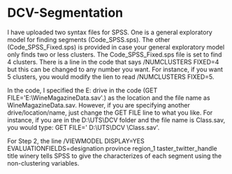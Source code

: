 # DCV-Segmentation

I have uploaded two syntax files for SPSS.  One is a general exploratory model for finding segments (Code_SPSS.sps).  The other (Code_SPSS_Fixed.sps) is provided in case your general exploratory model only finds two or less clusters.  The Code_SPSS_Fixed.sps file is set to find 4 clusters.  There is a line in the code that says   /NUMCLUSTERS FIXED=4 but this can be changed to any number you want.  For instance, if you want 5 clusters, you would modify the lien to read   /NUMCLUSTERS FIXED=5.

In the code, I specified the E: drive in the code (GET  FILE='E:\WineMagazineData.sav'.) as the location and the file name as WineMagazineData.sav.  However, if you are specifying another drive/location/name, just change the GET FILE line to what you like.  For instance, if you are in the D:\UTS\DCV folder and the file name is Class.sav, you would type: GET  FILE=' D:\UTS\DCV \Class.sav'.

For Step 2, the line   /VIEWMODEL DISPLAY=YES EVALUATIONFIELDS=designation province region_1 taster_twitter_handle title  winery tells SPSS to give the characterizes of each segment using the non-clustering variables.

